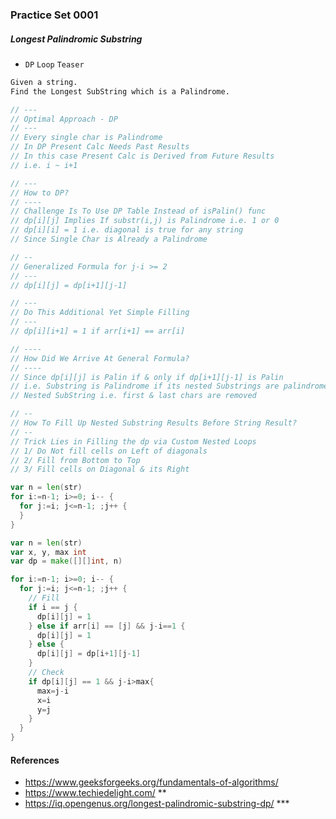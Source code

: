 ### Practice Set 0001

##### Longest Palindromic Substring
- `DP` `Loop` `Teaser`
```bash
Given a string.
Find the Longest SubString which is a Palindrome.
```
```go
// ---
// Optimal Approach - DP
// ---
// Every single char is Palindrome
// In DP Present Calc Needs Past Results
// In this case Present Calc is Derived from Future Results
// i.e. i ~ i+1
```
```go
// ---
// How to DP?
// ----
// Challenge Is To Use DP Table Instead of isPalin() func
// dp[i][j] Implies If substr(i,j) is Palindrome i.e. 1 or 0
// dp[i][i] = 1 i.e. diagonal is true for any string
// Since Single Char is Already a Palindrome
```
```go
// --
// Generalized Formula for j-i >= 2
// ---
// dp[i][j] = dp[i+1][j-1]
```
```go
// ---
// Do This Additional Yet Simple Filling
// ---
// dp[i][i+1] = 1 if arr[i+1] == arr[i]
```
```go
// ----
// How Did We Arrive At General Formula?
// ----
// Since dp[i][j] is Palin if & only if dp[i+1][j-1] is Palin
// i.e. Substring is Palindrome if its nested Substrings are palindrome
// Nested SubString i.e. first & last chars are removed
```
```go
// --
// How To Fill Up Nested Substring Results Before String Result?
// --
// Trick Lies in Filling the dp via Custom Nested Loops
// 1/ Do Not fill cells on Left of diagonals
// 2/ Fill from Bottom to Top
// 3/ Fill cells on Diagonal & its Right
```
```go
var n = len(str)
for i:=n-1; i>=0; i-- {
  for j:=i; j<=n-1; ;j++ {
  }
}
```
```go
var n = len(str)
var x, y, max int
var dp = make([][]int, n)

for i:=n-1; i>=0; i-- {
  for j:=i; j<=n-1; ;j++ {
    // Fill
    if i == j {
      dp[i][j] = 1
    } else if arr[i] == [j] && j-i==1 {
      dp[i][j] = 1
    } else {
      dp[i][j] = dp[i+1][j-1]
    }
    // Check
    if dp[i][j] == 1 && j-i>max{
      max=j-i
      x=i
      y=j
    }
  }
}
```

#### References
- https://www.geeksforgeeks.org/fundamentals-of-algorithms/
- https://www.techiedelight.com/ **
- https://iq.opengenus.org/longest-palindromic-substring-dp/ ***
